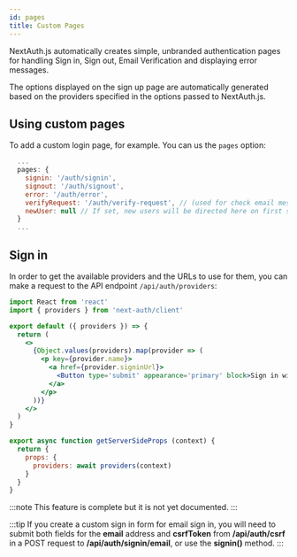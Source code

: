 ```yaml
---
id: pages
title: Custom Pages
---
```


NextAuth.js automatically creates simple, unbranded authentication pages for handling Sign in, Sign out, Email Verification and displaying error messages.

The options displayed on the sign up page are automatically generated based on the providers specified in the options passed to NextAuth.js.

## Using custom pages

To add a custom login page, for example. You can us the `pages` option:

```javascript title="/pages/api/auth/[...nextauth].js"
  ...
  pages: {
    signin: '/auth/signin',
    signout: '/auth/signout',
    error: '/auth/error',
    verifyRequest: '/auth/verify-request', // (used for check email message)
    newUser: null // If set, new users will be directed here on first sign in
  }
  ...
```

## Sign in

In order to get the available providers and the URLs to use for them, you can make a request to the API endpoint `/api/auth/providers`:

```jsx title="/pages/auth/signin"
import React from 'react'
import { providers } from 'next-auth/client'

export default ({ providers }) => {
  return (
    <>
      {Object.values(providers).map(provider => (
        <p key={provider.name}>
          <a href={provider.signinUrl}>
            <Button type='submit' appearance='primary' block>Sign in with {provider.name}</Button>
          </a>
        </p>
      ))}
    </>
  )
}

export async function getServerSideProps (context) {
  return {
    props: {
      providers: await providers(context)
    }
  }
}
```

:::note
This feature is complete but it is not yet documented.
:::

:::tip
If you create a custom sign in form for email sign in, you will need to submit both fields for the **email** address and **csrfToken** from **/api/auth/csrf** in a POST request to **/api/auth/signin/email**, or use the **signin()** method.
:::
